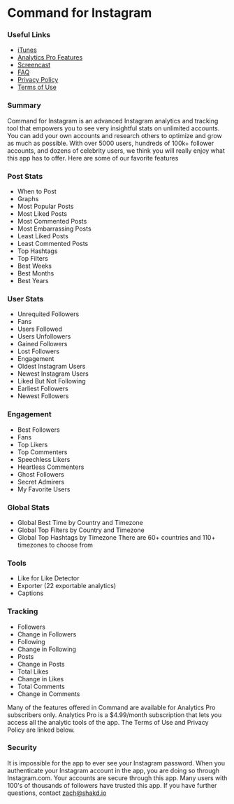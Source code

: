 # Command for Instagram

### Useful Links
* [iTunes](https://itunes.apple.com/us/app/command-for-instagram-follower/id1050497051?mt=8)
* [Analytics Pro Features](https://github.com/shakked/Command-for-Instagram/blob/master/Analytics%20Pro.md)
* [Screencast](https://www.youtube.com/watch?v=4yp_YWUqtPU)
* [FAQ](https://github.com/shakked/Command-for-Instagram/blob/master/FAQ.md)
* [Privacy Policy](https://github.com/shakked/Command-Center/blob/master/PrivacyPolicy.md)
* [Terms of Use](https://github.com/shakked/Command-Center/blob/master/Terms%20of%20Use.md)

### Summary
Command for Instagram is an advanced Instagram analytics and tracking tool that empowers you to see very insightful stats on unlimited accounts. You can add your own accounts and research others to optimize and grow as much as possible. With over 5000 users, hundreds of 100k+ follower accounts, and dozens of celebrity users, we think you will really enjoy what this app has to offer. Here are some of our favorite features

### Post Stats
- When to Post
- Graphs
- Most Popular Posts
- Most Liked Posts
- Most Commented Posts
- Most Embarrassing Posts
- Least Liked Posts
- Least Commented Posts
- Top Hashtags
- Top Filters
- Best Weeks
- Best Months
- Best Years

### User Stats
- Unrequited Followers
- Fans
- Users Followed
- Users Unfollowers
- Gained Followers
- Lost Followers
- Engagement
- Oldest Instagram Users
- Newest Instagram Users
- Liked But Not Following
- Earliest Followers
- Newest Followers

### Engagement
- Best Followers
- Fans
- Top Likers
- Top Commenters
- Speechless Likers
- Heartless Commenters
- Ghost Followers
- Secret Admirers
- My Favorite Users

### Global Stats
- Global Best Time by Country and Timezone
- Global Top Filters by Country and Timezone
- Global Top Hashtags by Timezone 
There are 60+ countries and 110+ timezones to choose from

### Tools
- Like for Like Detector
- Exporter (22 exportable analytics)
- Captions 

### Tracking
- Followers
- Change in Followers
- Following
- Change in Following
- Posts
- Change in Posts
- Total Likes
- Change in Likes
- Total Comments
- Change in Comments

Many of the features offered in Command are available for Analytics Pro subscribers only. Analytics Pro is a $4.99/month subscription that lets you access all the analytic tools of the app. The Terms of Use and Privacy Policy are linked below.

### Security
It is impossible for the app to ever see your Instagram password. When you authenticate your Instagram account in the app, you are doing so through Instagram.com. Your accounts are secure through this app. Many users with 100's of thousands of followers have trusted this app. If you have further questions, contact zach@shakd.io
